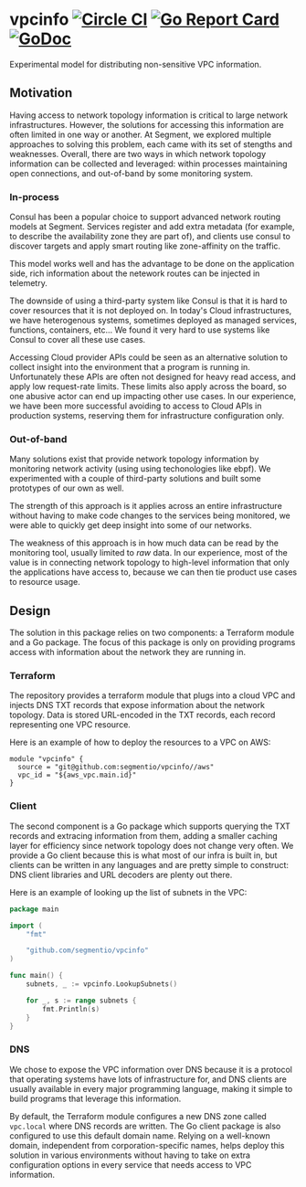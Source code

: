 # vpcinfo [![Circle CI](https://circleci.com/gh/segmentio/vpcinfo.svg?style=shield&circle-token=e58118c6b28b14de098ff718d69439257011eebe)](https://circleci.com/gh/segmentio/vpcinfo) [![Go Report Card](https://goreportcard.com/badge/github.com/segmentio/vpcinfo)](https://goreportcard.com/report/github.com/segmentio/vpcinfo) [![GoDoc](https://godoc.org/github.com/segmentio/vpcinfo?status.svg)](https://godoc.org/github.com/segmentio/vpcinfo)
Experimental model for distributing non-sensitive VPC information.

## Motivation

Having access to network topology information is critical to large network
infrastructures. However, the solutions for accessing this information are
often limited in one way or another. At Segment, we explored multiple approaches
to solving this problem, each came with its set of stengths and weaknesses.
Overall, there are two ways in which network topology information can be
collected and leveraged: within processes maintaining open connections, and
out-of-band by some monitoring system.

### In-process

Consul has been a popular choice to support advanced network routing models at
Segment. Services register and add extra metadata (for example, to describe the
availability zone they are part of), and clients use consul to discover targets
and apply smart routing like zone-affinity on the traffic.

This model works well and has the advantage to be done on the application side,
rich information about the netework routes can be injected in telemetry.

The downside of using a third-party system like Consul is that it is hard to
cover resources that it is not deployed on. In today's Cloud infrastructures,
we have heterogenous systems, sometimes deployed as managed services, functions,
containers, etc... We found it very hard to use systems like Consul to cover all
these use cases.

Accessing Cloud provider APIs could be seen as an alternative solution to
collect insight into the environment that a program is running in.
Unfortunately these APIs are often not designed for heavy read access,
and apply low request-rate limits. These limits also apply across the board,
so one abusive actor can end up impacting other use cases. In our experience,
we have been more successful avoiding to access to Cloud APIs in production
systems, reserving them for infrastructure configuration only.

### Out-of-band

Many solutions exist that provide network topology information by monitoring
network activity (using using techonologies like ebpf). We experimented with a
couple of third-party solutions and built some prototypes of our own as well.

The strength of this approach is it applies across an entire infrastructure
without having to make code changes to the services being monitored, we were
able to quickly get deep insight into some of our networks.

The weakness of this approach is in how much data can be read by the monitoring
tool, usually limited to _raw_ data. In our experience, most of the value is in
connecting network topology to high-level information that only the applications
have access to, because we can then tie product use cases to resource usage.

## Design

The solution in this package relies on two components: a Terraform module and a
Go package. The focus of this package is only on providing programs access with
information about the network they are running in.

### Terraform

The repository provides a terraform module that plugs into a cloud VPC and
injects DNS TXT records that expose information about the network topology.
Data is stored URL-encoded in the TXT records, each record representing one
VPC resource.

Here is an example of how to deploy the resources to a VPC on AWS:

```hcl
module "vpcinfo" {
  source = "git@github.com:segmentio/vpcinfo//aws"
  vpc_id = "${aws_vpc.main.id}"
}
```

### Client

The second component is a Go package which supports querying the TXT records and
extracing information from them, adding a smaller caching layer for efficiency
since network topology does not change very often. We provide a Go client
because this is what most of our infra is built in, but clients can be written
in any languages and are pretty simple to construct: DNS client libraries and
URL decoders are plenty out there.

Here is an example of looking up the list of subnets in the VPC:

```go
package main

import (
    "fmt"

    "github.com/segmentio/vpcinfo"
)

func main() {
    subnets, _ := vpcinfo.LookupSubnets()

    for _, s := range subnets {
        fmt.Println(s)
    }
}
```

### DNS

We chose to expose the VPC information over DNS because it is a protocol that
operating systems have lots of infrastructure for, and DNS clients are usually
available in every major programming language, making it simple to build
programs that leverage this information.

By default, the Terraform module configures a new DNS zone called `vpc.local`
where DNS records are written. The Go client package is also configured to use
this default domain name. Relying on a well-known domain, independent from
corporation-specific names, helps deploy this solution in various environments
without having to take on extra configuration options in every service that
needs access to VPC information.
